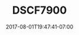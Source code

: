 ---
title: DSCF7900
date: 2017-08-01T19:47:41-07:00
draft: false
location: Cave Junction, OR
img_url: https://d17enza3bfujl8.cloudfront.net/DSCF7900.jpg
original_fn: ""
tags:
- Cave Junction, OR

---